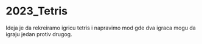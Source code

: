 # 2023_Tetris
Ideja je da rekreiramo igricu tetris i napravimo mod gde dva igraca mogu da igraju jedan protiv drugog.
